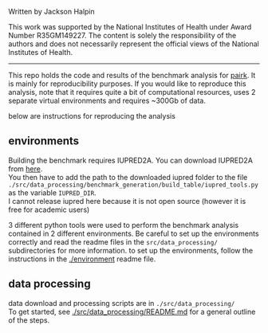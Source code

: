 Written by Jackson Halpin <br>

This work was supported by the National Institutes of Health under Award Number R35GM149227. The content is solely the responsibility of the authors and does not necessarily represent the official views of the National Institutes of Health.

---

This repo holds the code and results of the benchmark analysis for [pairk](https://github.com/jacksonh1/pairk). It is mainly for reproducibility purposes. If you would like to reproduce this analysis, note that it requires quite a bit of computational resources, uses 2 separate virtual environments and requires ~300Gb of data.

below are instructions for reproducing the analysis

## environments

Building the benchmark requires IUPRED2A. You can download IUPRED2A from [here](https://iupred2a.elte.hu/download_new).<br>
You then have to add the path to the downloaded iupred folder to the file `./src/data_processing/benchmark_generation/build_table/iupred_tools.py` as the variable `IUPRED_DIR`.<br>
I cannot release iupred here because it is not open source (however it is free for academic users)
<br>

3 different python tools were used to perform the benchmark analysis contained in 2 different environments. Be careful to set up the environments correctly and read the readme files in the `src/data_processing/` subdirectories for more information. to set up the environments, follow the instructions in the [./environment](./environment) readme file.

<!-- ### reproducing the benchmark
To reproduce the benchmark, you will need to set up the environments described above. To make this as reproducible as possible, I've included copies of the `slim_conservation` source code in this repo (in the [tools](./tools) directory) so that the exact version of the code used in the benchmark is available. The `kibby` code is not included here, but you can find it at the link above.
To create the exact environments used:
- `git clone http....`
- `cd [benchmark repo]/tools/slim_conservation_orthogroup_generation`
- follow the instructions in [./tools/slim_conservation_orthogroup_generation/README.md](./tools/slim_conservation_orthogroup_generation/README.md) to set up the environment and install the src code in that environment
- `cd [benchmark repo]/tools/slim_conservation_scoring`
- follow the instructions in [./tools/slim_conservation_scoring/README.md](./tools/slim_conservation_scoring/README.md) to set up the environment and install the src code in that environment -->


## data processing
data download and processing scripts are in `./src/data_processing/`<br>
To get started, see [./src/data_processing/README.md](./src/data_processing/README.md) for a general outline of the steps.
